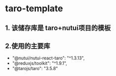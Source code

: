 # taro-template

## 1. 该储存库是 taro+nutui项目的模板

## 2.使用的主要库

- "@nutui/nutui-react-taro": "^1.3.13",
- "@reduxjs/toolkit": "^1.9.1",
- "@tarojs/taro": "3.5.8"


